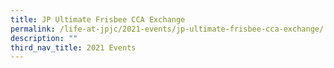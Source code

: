 ```yaml
---
title: JP Ultimate Frisbee CCA Exchange
permalink: /life-at-jpjc/2021-events/jp-ultimate-frisbee-cca-exchange/
description: ""
third_nav_title: 2021 Events
---
```

